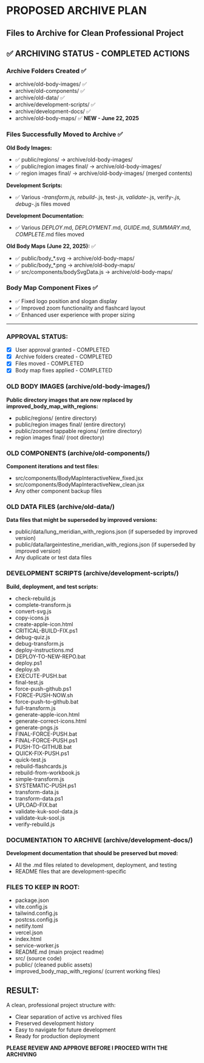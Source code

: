 # PROPOSED ARCHIVE PLAN
## Files to Archive for Clean Professional Project

## ✅ ARCHIVING STATUS - COMPLETED ACTIONS

### Archive Folders Created ✅
- archive/old-body-images/ ✅  
- archive/old-components/ ✅  
- archive/old-data/ ✅
- archive/development-scripts/ ✅
- archive/development-docs/ ✅
- archive/old-body-maps/ ✅ **NEW - June 22, 2025**

### Files Successfully Moved to Archive ✅

**Old Body Images:**
- ✅ public/regions/ → archive/old-body-images/
- ✅ public/region images final/ → archive/old-body-images/
- ✅ region images final/ → archive/old-body-images/ (merged contents)

**Development Scripts:** 
- ✅ Various *-transform.js, rebuild-*.js, test-*.js, validate-*.js, verify-*.js, debug-*.js files moved

**Development Documentation:**
- ✅ Various *DEPLOY*.md, *DEPLOYMENT*.md, *GUIDE*.md, *SUMMARY*.md, *COMPLETE*.md files moved

**Old Body Maps (June 22, 2025):** ✅
- ✅ public/body_*.svg → archive/old-body-maps/
- ✅ public/body_*.png → archive/old-body-maps/
- ✅ src/components/bodySvgData.js → archive/old-body-maps/

### Body Map Component Fixes ✅
- ✅ Fixed logo position and slogan display
- ✅ Improved zoom functionality and flashcard layout
- ✅ Enhanced user experience with proper sizing

---

### APPROVAL STATUS:
- [x] User approval granted - COMPLETED
- [x] Archive folders created - COMPLETED
- [x] Files moved - COMPLETED
- [x] Body map fixes applied - COMPLETED

### OLD BODY IMAGES (archive/old-body-images/)
**Public directory images that are now replaced by improved_body_map_with_regions:**
- public/regions/ (entire directory)
- public/region images final/ (entire directory)
- public/zoomed tappable regions/ (entire directory)
- region images final/ (root directory)

### OLD COMPONENTS (archive/old-components/)
**Component iterations and test files:**
- src/components/BodyMapInteractiveNew_fixed.jsx
- src/components/BodyMapInteractiveNew_clean.jsx
- Any other component backup files

### OLD DATA FILES (archive/old-data/)
**Data files that might be superseded by improved versions:**
- public/data/lung_meridian_with_regions.json (if superseded by improved version)
- public/data/largeintestine_meridian_with_regions.json (if superseded by improved version)
- Any duplicate or test data files

### DEVELOPMENT SCRIPTS (archive/development-scripts/)
**Build, deployment, and test scripts:**
- check-rebuild.js
- complete-transform.js
- convert-svg.js
- copy-icons.js
- create-apple-icon.html
- CRITICAL-BUILD-FIX.ps1
- debug-quiz.js
- debug-transform.js
- deploy-instructions.md
- DEPLOY-TO-NEW-REPO.bat
- deploy.ps1
- deploy.sh
- EXECUTE-PUSH.bat
- final-test.js
- force-push-github.ps1
- FORCE-PUSH-NOW.sh
- force-push-to-github.bat
- full-transform.js
- generate-apple-icon.html
- generate-correct-icons.html
- generate-pngs.js
- FINAL-FORCE-PUSH.bat
- FINAL-FORCE-PUSH.ps1
- PUSH-TO-GITHUB.bat
- QUICK-FIX-PUSH.ps1
- quick-test.js
- rebuild-flashcards.js
- rebuild-from-workbook.js
- simple-transform.js
- SYSTEMATIC-PUSH.ps1
- transform-data.js
- transform-data.ps1
- UPLOAD-FIX.bat
- validate-kuk-sool-data.js
- validate-kuk-sool.js
- verify-rebuild.js

### DOCUMENTATION TO ARCHIVE (archive/development-docs/)
**Development documentation that should be preserved but moved:**
- All the .md files related to development, deployment, and testing
- README files that are development-specific

### FILES TO KEEP IN ROOT:
- package.json
- vite.config.js
- tailwind.config.js
- postcss.config.js
- netlify.toml
- vercel.json
- index.html
- service-worker.js
- README.md (main project readme)
- src/ (source code)
- public/ (cleaned public assets)
- improved_body_map_with_regions/ (current working files)

## RESULT:
A clean, professional project structure with:
- Clear separation of active vs archived files
- Preserved development history
- Easy to navigate for future development
- Ready for production deployment

**PLEASE REVIEW AND APPROVE BEFORE I PROCEED WITH THE ARCHIVING**
